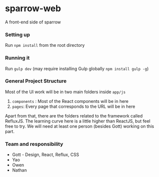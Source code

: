# sparrow-web

A front-end side of sparrow

### Setting up

Run `npm install` from the root directory

### Running it

Run `gulp dev` (may require installing Gulp globally `npm install gulp -g`)


### General Project Structure

Most of the UI work will be in two main folders inside `app/js`

1. `components` : Most of the React components will be in here
2. `pages`: Every page that corresponds to the URL will be in here

Apart from that, there are the folders related to the framework called RefluxJS. The learning curve here is a little higher than ReactJS, but feel free to try. We will need at least one person (besides Gott) working on this part.

### Team and responsibility

* Gott - Design, React, Reflux, CSS
* Yao
* Owen
* Nathan